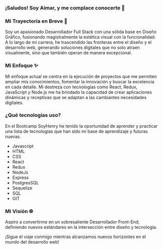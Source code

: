 ### ¡Saludos! Soy Aimar, y me complace conocerte 👋

### Mi Trayectoria en Breve 🚀

Soy un apasionado Desarrollador Full Stack con una sólida base en Diseño Gráfico, fusionando magistralmente la estética visual con la funcionalidad. A lo largo de mi carrera, he trascendido las fronteras entre el diseño y el desarrollo web, generando soluciones digitales que no solo atraen visualmente, sino que también operan de manera excepcional.

### Mi Enfoque ✨

Mi enfoque actual se centra en la ejecución de proyectos que me permiten ampliar mis conocimientos, fomentar la innovación y buscar la excelencia en cada detalle. Mi destreza con tecnologías como React, Redux, JavaScript y Node.js me ha brindado la capacidad de crear aplicaciones dinámicas y receptivas que se adaptan a las cambiantes necesidades digitales.

### ¿Qué tecnologías uso?

En el Bootcamp SoyHenry he tenido la oportunidad de aprender y practicar una lista de tecnologías que han sido mi base de aprendizaje y futuras nuevas.

  - Javascript
  - HTML
  - CSS
  - React
  - Redux
  - NodeJs
  - Express
  - PostgresSQL
  - Sequelize
  - SQL
  - GIT

### Mi Visión 🌐

Aspiro a convertirme en un sobresaliente Desarrollador Front-End, definiendo nuevos estándares en la intersección entre diseño y tecnología.

¡Sigue el viaje conmigo mientras alcanzamos nuevos horizontes en el mundo del desarrollo web!

